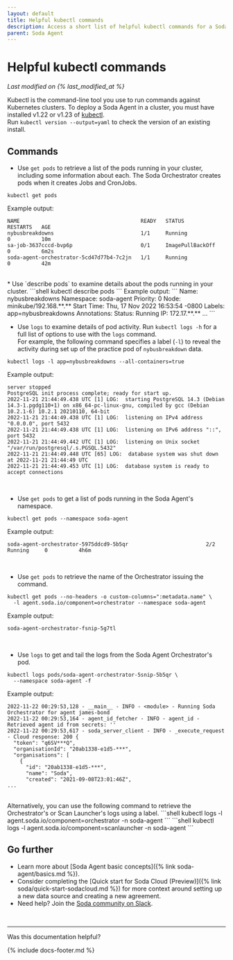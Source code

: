 ```yaml
---
layout: default
title: Helpful kubectl commands
description: Access a short list of helpful kubectl commands for a Soda Agent in your Kubernetes cluster.
parent: Soda Agent
---
```


# Helpful kubectl commands
*Last modified on {% last_modified_at %}*

Kubectl is the command-line tool you use to run commands against Kubernetes clusters. To deploy a Soda Agent in a cluster, you must have installed v1.22 or v1.23 of <a href="https://kubernetes.io/docs/tasks/tools/#kubectl" target="_blank">kubectl</a>. <br />
Run `kubectl version --output=yaml` to check the version of an existing install.


## Commands

* Use `get pods` to retrieve a list of the pods running in your cluster, including some information about each. The Soda Orchestrator creates pods when it creates Jobs and CronJobs.
```shell
kubectl get pods
```
Example output:
```
NAME                                       READY   STATUS             RESTARTS   AGE
nybusbreakdowns                            1/1     Running            0          10m
sa-job-3637cccd-bvp6p                      0/1     ImagePullBackOff   0          6m2s
soda-agent-orchestrator-5cd47d77b4-7c2jn   1/1     Running            0          42m
```
<br />
* Use `describe pods` to examine details about the pods running in your cluster.
```shell
kubectl describe pods
```
Example output:
```
Name:         nybusbreakdowns
Namespace:    soda-agent
Priority:     0
Node:         minikube/192.168.**.**
Start Time:   Thu, 17 Nov 2022 16:53:54 -0800
Labels:       app=nybusbreakdowns
Annotations:  <none>
Status:       Running
IP:           172.17.**.**
...
```
<br />

* Use `logs` to examine details of pod activity. Run `kubectl logs -h` for a full list of options to use with the `logs` command. <br />
For example, the following command specifies a label (`-l`) to reveal the activity during set up of the practice pod of `nybusbreakdown` data.
```
kubectl logs -l app=nybusbreakdowns --all-containers=true
```
Example output:
```
server stopped
PostgreSQL init process complete; ready for start up.
2022-11-21 21:44:49.438 UTC [1] LOG:  starting PostgreSQL 14.3 (Debian 14.3-1.pgdg110+1) on x86_64-pc-linux-gnu, compiled by gcc (Debian 10.2.1-6) 10.2.1 20210110, 64-bit
2022-11-21 21:44:49.438 UTC [1] LOG:  listening on IPv4 address "0.0.0.0", port 5432
2022-11-21 21:44:49.438 UTC [1] LOG:  listening on IPv6 address "::", port 5432
2022-11-21 21:44:49.442 UTC [1] LOG:  listening on Unix socket "/var/run/postgresql/.s.PGSQL.5432"
2022-11-21 21:44:49.448 UTC [65] LOG:  database system was shut down at 2022-11-21 21:44:49 UTC
2022-11-21 21:44:49.453 UTC [1] LOG:  database system is ready to accept connections
```
<br />

* Use `get pods` to get a list of pods running in the Soda Agent's namespace.
```shell
kubectl get pods --namespace soda-agent
```
Example output:
```shell
soda-agent-orchestrator-5975ddcd9-5b5qr                         2/2     Running     0          4h6m
```
<br />

* Use `get pods` to retrieve the name of the Orchestrator issuing the command.
```shell
kubectl get pods --no-headers -o custom-columns=":metadata.name" \
  -l agent.soda.io/component=orchestrator --namespace soda-agent
```
Example output:
```shell
soda-agent-orchestrator-fsnip-5g7tl
```
<br />

* Use `logs` to get and tail the logs from the Soda Agent Orchestrator's pod.
```shell
kubectl logs pods/soda-agent-orchestrator-5snip-5b5qr \
  --namespace soda-agent -f
```
Example output:
```shell
2022-11-22 00:29:53,128 - __main__ - INFO - <module> - Running Soda Orchestrator for agent james-bond
2022-11-22 00:29:53,164 - agent_id_fetcher - INFO - agent_id - Retrieved agent id from secrets: ''
2022-11-22 00:29:53,617 - soda_server_client - INFO - _execute_request - Cloud response: 200 {
  "token": "q6SV***Q",
  "organisationId": "20ab1338-e1d5-***",
  "organisations": [
    {
      "id": "20ab1338-e1d5-***",
      "name": "Soda",
      "created": "2021-09-08T23:01:46Z",
...
```
<br />
Alternatively, you can use the following command to retrieve the Orchestrator's or Scan Launcher's logs using a label.
```shell
kubectl logs -l agent.soda.io/component=orchestrator -n soda-agent
```
```shell
kubectl logs -l agent.soda.io/component=scanlauncher -n soda-agent
```

<br />


## Go further

* Learn more about [Soda Agent basic concepts]({% link soda-agent/basics.md %}).
* Consider completing the [Quick start for Soda Cloud (Preview)]({% link soda/quick-start-sodacloud.md %}) for more context around setting up a new data source and creating a new agreement.
* Need help? Join the <a href="https://community.soda.io/slack" target="_blank"> Soda community on Slack</a>.
<br />

---

Was this documentation helpful?

<!-- LikeBtn.com BEGIN -->
<span class="likebtn-wrapper" data-theme="tick" data-i18n_like="Yes" data-ef_voting="grow" data-show_dislike_label="true" data-counter_zero_show="true" data-i18n_dislike="No"></span>
<script>(function(d,e,s){if(d.getElementById("likebtn_wjs"))return;a=d.createElement(e);m=d.getElementsByTagName(e)[0];a.async=1;a.id="likebtn_wjs";a.src=s;m.parentNode.insertBefore(a, m)})(document,"script","//w.likebtn.com/js/w/widget.js");</script>
<!-- LikeBtn.com END -->

{% include docs-footer.md %}